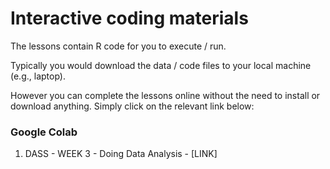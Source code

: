 # Interactive coding materials

The lessons contain R code for you to execute / run.

Typically you would download the data / code files to your local machine (e.g., laptop).

However you can complete the lessons online without the need to install or download anything. Simply click on the relevant link below:

### Google Colab

1. DASS - WEEK 3 - Doing Data Analysis - [LINK]